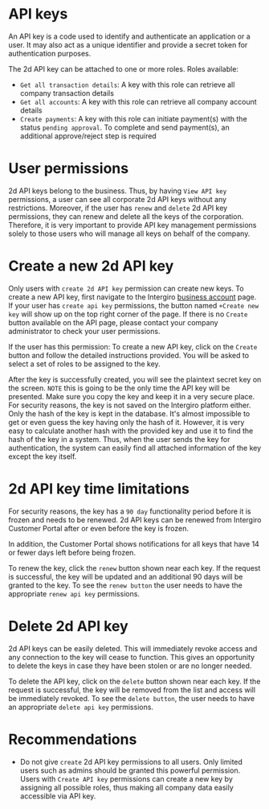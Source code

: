 # API keys

An API key is a code used to identify and authenticate an application or a user. It may also act as a unique identifier and provide a secret token for authentication purposes.

The 2d API key can be attached to one or more roles. Roles available:
- `Get all transaction details`: A key with this role can retrieve all company transaction details
- `Get all accounts`: A key with this role can retrieve all company account details
- `Create payments`: A key with this role can initiate payment(s) with the status `pending approval`. To complete and send payment(s), an additional approve/reject step is required

# User permissions
2d API keys belong to the business. Thus, by having `View API key` permissions, a user can see all corporate 2d API keys without any restrictions. Moreover, if the user has `renew` and `delete` 2d API key permissions, they can renew and delete all the keys of the corporation. Therefore, it is very important to provide API key management permissions solely to those users who will manage all keys on behalf of the company.

# Create a new 2d API key
Only users with `create 2d API key` permission can create new keys.
To create a new API key, first navigate to the Intergiro [business account](https://business.intergiro.com/portal/api) page. If your user has `create api key` permissions, the button named `+Create new key` will show up on the top right corner of the page. If there is no `Create` button available on the API page, please contact your company administrator to check your user permissions.

If the user has this permission: To create a new API key, click on the `Create` button and follow the detailed instructions provided. You will be asked to select a set of roles to be assigned to the key.

After the key is successfully created, you will see the plaintext secret key on the screen. `NOTE` this is going to be the only time the API key will be presented. Make sure you copy the key and keep it in a very secure place. For security reasons, the key is not saved on the Intergiro platform either. Only the hash of the key is kept in the database. It's almost impossible to get or even guess the key having only the hash of it. However, it is very easy to calculate another hash with the provided key and use it to find the hash of the key in a system. Thus, when the user sends the key for authentication, the system can easily find all attached information of the key except the key itself.

# 2d API key time limitations
For security reasons, the key has a `90 day` functionality period before it is frozen and needs to be renewed. 2d API keys can be renewed from Intergiro Customer Portal after or even before the key is frozen.

In addition, the Customer Portal shows notifications for all keys that have 14 or fewer days left before being frozen.

To renew the key, click the `renew` button shown near each key. If the request is successful, the key will be updated and an additional 90 days will be granted to the key. To see the `renew button` the user needs to have the appropriate `renew api key` permissions.

# Delete 2d API key
2d API keys can be easily deleted. This will immediately revoke access and any connection to the key will cease to function. This gives an opportunity to delete the keys in case they have been stolen or are no longer needed.

To delete the API key, click on the `delete` button shown near each key. If the request is successful, the key will be removed from the list and access will be immediately revoked. To see the `delete button`, the user needs to have an appropriate `delete api key` permissions.

# Recommendations
- Do not give `create` 2d API key permissions to all users. Only limited users such as admins should be granted this powerful permission. Users with `Create API key` permissions can create a new key by assigning all possible roles, thus making all company data easily accessible via API key.
